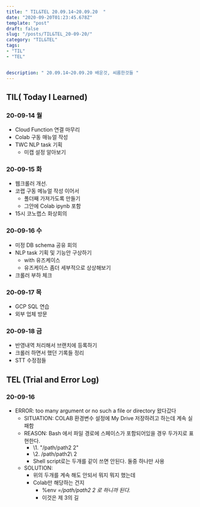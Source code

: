 ```yaml
---
title: " TIL&TEL 20.09.14~20.09.20  "
date: "2020-09-20T01:23:45.678Z"
template: "post"
draft: false
slug: "/posts/TIL&TEL_20-09-20/"
category: "TIL&TEL"
tags:
- "TIL"
- "TEL"


description: " 20.09.14~20.09.20 배운것, 씨름한것들 "
---
```


## TIL( Today I Learned)

### 20-09-14 월

- Cloud Function 연결 마무리
- Colab 구동 매뉴얼 작성
- TWC NLP task 기획
  - 미캡 설정 알아보기

### 20-09-15 화

- 웹크롤러 개선.
- 코랩 구동 메뉴얼 작성 이어서
  - 폴더째 가져가도록 만들기
  - 그안에 Colab ipynb 포함
- 15시 코노랩스 화상회의

### 20-09-16 수

- 미정 DB schema 공유 회의 
- NLP task 기획 및 기능안 구상하기
  - with 유즈케이스
  - 유즈케이스 좀더 세부적으로 상상해보기
- 크롤러 부하 체크 

### 20-09-17 목

- GCP SQL 연습
- 외부 업체 방문

### 20-09-18 금

- 반영내역 처리해서 브랜치에 등록하기
- 크롤러 하면서 했던 기록들 정리
- STT 수정점들

## TEL (Trial and Error Log)

### 20-09-16

- ERROR: too many argument or no such a file or directory 왔다갔다
  - SITUATION: COLAB 환경변수 설정에 My Drive 저장하려고 하는데 계속 실패함
  - REASON: Bash 에서 파일 경로에 스페이스가 포함되어있을 경우 두가지로 표현한다. 
    - \1. "/path/path2 2"
    - \2. /path/path2\ 2
    - Shell script로는 두개를 같이 쓰면 안된다. 둘중 하나만 사용
  - SOLUTION:
    - 위의 두개를 계속 해도 안되서 뭐지 뭐지 했는데 
    - Colab만 해당하는 건지 
      - %env <VAR>=/path/path2 2 로 하니까 된다.
      - 이것은 제 3의 길

## 